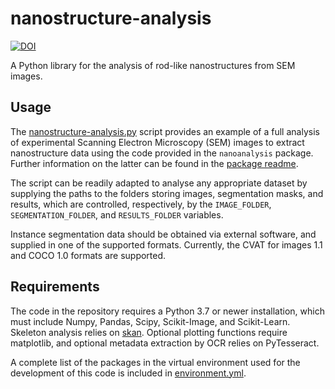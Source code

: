 # nanostructure-analysis

[![DOI](https://zenodo.org/badge/DOI/10.5281/zenodo.7560927.svg)](https://doi.org/10.5281/zenodo.7560927)

A Python library for the analysis of rod-like nanostructures from SEM images.

## Usage

The [nanostructure-analysis.py](nanostructure_analysis.py) script provides an example of a full analysis of experimental Scanning Electron Microscopy (SEM) images to extract nanostructure data using the code provided in the `nanoanalysis` package. Further information on the latter can be found in the [package readme](nanoanalysis/README.md).

The script can be readily adapted to analyse any appropriate dataset by supplying the paths to the folders storing images, segmentation masks, and results, which are controlled, respectively, by the `IMAGE_FOLDER`, `SEGMENTATION_FOLDER`, and `RESULTS_FOLDER` variables.

Instance segmentation data should be obtained via external software, and supplied in one of the supported formats. Currently, the CVAT for images 1.1 and COCO 1.0 formats are supported.

## Requirements

The code in the repository requires a Python 3.7 or newer installation, which must include Numpy, Pandas, Scipy, Scikit-Image, and Scikit-Learn. Skeleton analysis relies on [skan](https://github.com/jni/skan). Optional plotting functions require matplotlib, and optional metadata extraction by OCR relies on PyTesseract.

A complete list of the packages in the virtual environment used for the development of this code is included in [environment.yml](environment.yml).
